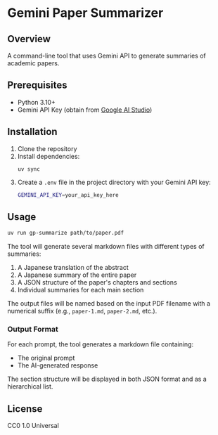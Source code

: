 # Gemini Paper Summarizer

## Overview
A command-line tool that uses Gemini API to generate summaries of academic papers.

## Prerequisites
- Python 3.10+
- Gemini API Key (obtain from [Google AI Studio](https://aistudio.google.com/))

## Installation
1. Clone the repository
2. Install dependencies:
   ```
   uv sync
   ```
3. Create a `.env` file in the project directory with your Gemini API key:
   ```bash
   GEMINI_API_KEY=your_api_key_here
   ```

## Usage
```bash
uv run gp-summarize path/to/paper.pdf
```

The tool will generate several markdown files with different types of summaries:
1. A Japanese translation of the abstract
2. A Japanese summary of the entire paper
3. A JSON structure of the paper's chapters and sections
4. Individual summaries for each main section

The output files will be named based on the input PDF filename with a numerical suffix (e.g., `paper-1.md`, `paper-2.md`, etc.).

### Output Format
For each prompt, the tool generates a markdown file containing:
- The original prompt
- The AI-generated response

The section structure will be displayed in both JSON format and as a hierarchical list.

## License
CC0 1.0 Universal
